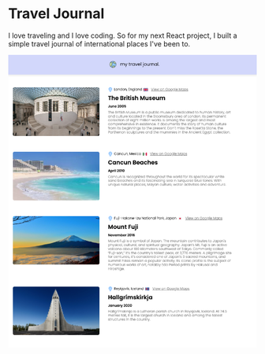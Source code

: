 # Travel Journal

I love traveling and I love coding. So for my next React project, I built a simple travel journal of international places I've been to.

![img](travel.png)

